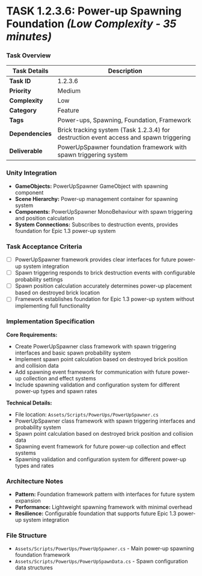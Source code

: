 # **TASK 1.2.3.6: Power-up Spawning Foundation** *(Low Complexity - 35 minutes)*

### **Task Overview**

| Task Details | Description |
| --- | --- |
| **Task ID** | 1.2.3.6 |
| **Priority** | Medium |
| **Complexity** | Low |
| **Category** | Feature |
| **Tags** | Power-ups, Spawning, Foundation, Framework |
| **Dependencies** | Brick tracking system (Task 1.2.3.4) for destruction event access and spawn triggering |
| **Deliverable** | PowerUpSpawner foundation framework with spawn triggering system |

### **Unity Integration**

- **GameObjects:** PowerUpSpawner GameObject with spawning component
- **Scene Hierarchy:** Power-up management container for spawning system
- **Components:** PowerUpSpawner MonoBehaviour with spawn triggering and position calculation
- **System Connections:** Subscribes to destruction events, provides foundation for Epic 1.3 power-up system

### **Task Acceptance Criteria**

- [ ] PowerUpSpawner framework provides clear interfaces for future power-up system integration
- [ ] Spawn triggering responds to brick destruction events with configurable probability settings
- [ ] Spawn position calculation accurately determines power-up placement based on destroyed brick location
- [ ] Framework establishes foundation for Epic 1.3 power-up system without implementing full functionality

### **Implementation Specification**

**Core Requirements:**
- Create PowerUpSpawner class framework with spawn triggering interfaces and basic spawn probability system
- Implement spawn point calculation based on destroyed brick position and collision data
- Add spawning event framework for communication with future power-up collection and effect systems
- Include spawning validation and configuration system for different power-up types and spawn rates

**Technical Details:**
- File location: `Assets/Scripts/PowerUps/PowerUpSpawner.cs`
- PowerUpSpawner class framework with spawn triggering interfaces and probability system
- Spawn point calculation based on destroyed brick position and collision data
- Spawning event framework for future power-up collection and effect systems
- Spawning validation and configuration system for different power-up types and rates

### **Architecture Notes**

- **Pattern:** Foundation framework pattern with interfaces for future system expansion
- **Performance:** Lightweight spawning framework with minimal overhead
- **Resilience:** Configurable foundation that supports future Epic 1.3 power-up system integration

### **File Structure**

- `Assets/Scripts/PowerUps/PowerUpSpawner.cs` - Main power-up spawning foundation framework
- `Assets/Scripts/PowerUps/PowerUpSpawnData.cs` - Spawn configuration data structures
